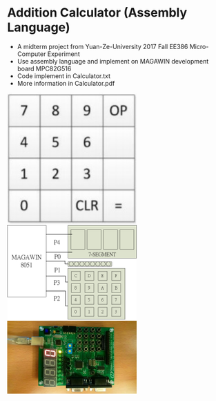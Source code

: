 # Addition Calculator (Assembly Language)
* A midterm project from Yuan-Ze-University 2017 Fall EE386 Micro-Computer Experiment
* Use assembly language and implement on MAGAWIN development board MPC82G516
* Code implement in Calculator.txt
* More information in Calculator.pdf

<img src = 'https://github.com/FrankLee19980107/Addition-Calculator-Assembly-Language/blob/master/Image/0000.jpg' width = '300'>
<img src = 'https://github.com/FrankLee19980107/Addition-Calculator-Assembly-Language/blob/master/Image/0001.png' width = '300'>
<img src = 'https://github.com/FrankLee19980107/Addition-Calculator-Assembly-Language/blob/master/Image/0002.jpg' width = '300'>
